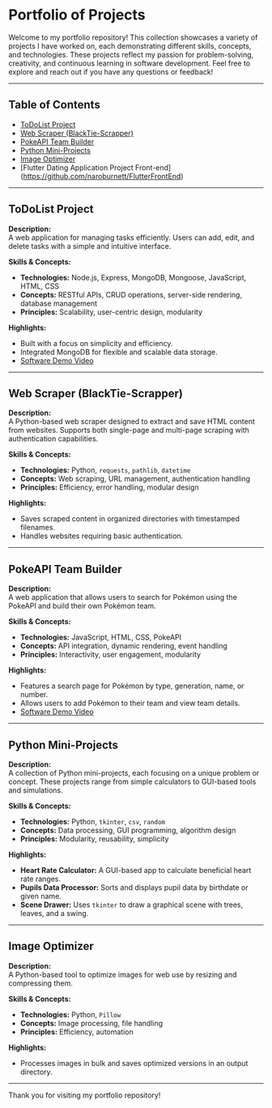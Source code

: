 # Portfolio of Projects

Welcome to my portfolio repository! This collection showcases a variety of projects I have worked on, each demonstrating different skills, concepts, and technologies. These projects reflect my passion for problem-solving, creativity, and continuous learning in software development. Feel free to explore and reach out if you have any questions or feedback!

---

## Table of Contents

- [ToDoList Project](#todolist-project)
- [Web Scraper (BlackTie-Scrapper)](#web-scraper-blacktie-scrapper)
- [PokeAPI Team Builder](#pokeapi-team-builder)
- [Python Mini-Projects](#python-mini-projects)
- [Image Optimizer](#image-optimizer)
- [Flutter Dating Application Project Front-end] (https://github.com/naroburnett/FlutterFrontEnd)

---

## ToDoList Project

**Description:**  
A web application for managing tasks efficiently. Users can add, edit, and delete tasks with a simple and intuitive interface.

**Skills & Concepts:**

- **Technologies:** Node.js, Express, MongoDB, Mongoose, JavaScript, HTML, CSS
- **Concepts:** RESTful APIs, CRUD operations, server-side rendering, database management
- **Principles:** Scalability, user-centric design, modularity

**Highlights:**

- Built with a focus on simplicity and efficiency.
- Integrated MongoDB for flexible and scalable data storage.
- [Software Demo Video](https://drive.google.com/file/d/19Ectx0qf4DveIQ1d-UBclgjXK_exzLUk/view?usp=share_link)

---

## Web Scraper (BlackTie-Scrapper)

**Description:**  
A Python-based web scraper designed to extract and save HTML content from websites. Supports both single-page and multi-page scraping with authentication capabilities.

**Skills & Concepts:**

- **Technologies:** Python, `requests`, `pathlib`, `datetime`
- **Concepts:** Web scraping, URL management, authentication handling
- **Principles:** Efficiency, error handling, modular design

**Highlights:**

- Saves scraped content in organized directories with timestamped filenames.
- Handles websites requiring basic authentication.

---

## PokeAPI Team Builder

**Description:**  
A web application that allows users to search for Pokémon using the PokeAPI and build their own Pokémon team.

**Skills & Concepts:**

- **Technologies:** JavaScript, HTML, CSS, PokeAPI
- **Concepts:** API integration, dynamic rendering, event handling
- **Principles:** Interactivity, user engagement, modularity

**Highlights:**

- Features a search page for Pokémon by type, generation, name, or number.
- Allows users to add Pokémon to their team and view team details.
- [Software Demo Video](https://drive.google.com/file/d/1tGcHJTNvnpmNc-9fruvO72v9t44xT009/view?usp=sharing)

---

## Python Mini-Projects

**Description:**  
A collection of Python mini-projects, each focusing on a unique problem or concept. These projects range from simple calculators to GUI-based tools and simulations.

**Skills & Concepts:**

- **Technologies:** Python, `tkinter`, `csv`, `random`
- **Concepts:** Data processing, GUI programming, algorithm design
- **Principles:** Modularity, reusability, simplicity

**Highlights:**

- **Heart Rate Calculator:** A GUI-based app to calculate beneficial heart rate ranges.
- **Pupils Data Processor:** Sorts and displays pupil data by birthdate or given name.
- **Scene Drawer:** Uses `tkinter` to draw a graphical scene with trees, leaves, and a swing.

---

## Image Optimizer

**Description:**  
A Python-based tool to optimize images for web use by resizing and compressing them.

**Skills & Concepts:**

- **Technologies:** Python, `Pillow`
- **Concepts:** Image processing, file handling
- **Principles:** Efficiency, automation

**Highlights:**

- Processes images in bulk and saves optimized versions in an output directory.

---

Thank you for visiting my portfolio repository!
